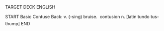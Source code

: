TARGET DECK
ENGLISH

START
Basic
Contuse
Back: v. (-sing) bruise.  contusion n. [latin tundo tus- thump]
END

